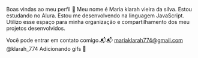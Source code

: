 
Boas vindas ao meu perfil 💖
Meu nome é Maria klarah vieira da silva.
Estou estudando no Alura.
Estou me desenvolvendo na linguagem JavaScript.
Utilizo esse espaço para minha organização e compartilhamento dos meu projetos desenvolvidos.

Você pode entrar em contato comigo.📬📬
mariaklarah774@gmail.com
@klarah_774
Adicionando gifs 💋
